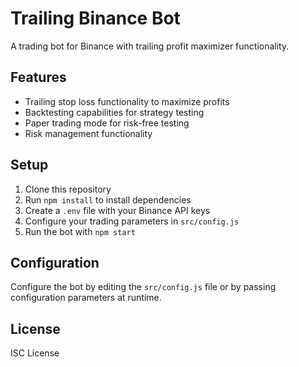 # Trailing Binance Bot

A trading bot for Binance with trailing profit maximizer functionality.

## Features

- Trailing stop loss functionality to maximize profits
- Backtesting capabilities for strategy testing
- Paper trading mode for risk-free testing
- Risk management functionality

## Setup

1. Clone this repository
2. Run `npm install` to install dependencies
3. Create a `.env` file with your Binance API keys
4. Configure your trading parameters in `src/config.js`
5. Run the bot with `npm start`

## Configuration

Configure the bot by editing the `src/config.js` file or by passing configuration parameters at runtime.

## License

ISC License
